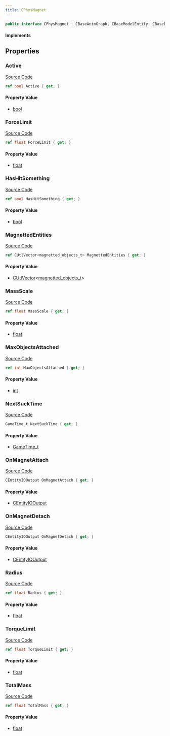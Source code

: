 ```yaml
---
title: CPhysMagnet
---
```


```csharp
public interface CPhysMagnet : CBaseAnimGraph, CBaseModelEntity, CBaseEntity, CEntityInstance, ISchemaClass<CEntityInstance>, ISchemaClass<CBaseEntity>, ISchemaClass<CBaseModelEntity>, ISchemaClass<CBaseAnimGraph>, ISchemaClass<CPhysMagnet>, ISchemaField, ISchemaClass, INativeHandle
```

#### Implements

## Properties

### Active

[Source Code](https://github.com/swiftly-solution/swiftlys2/blob/main/managed/src/SwiftlyS2.Generated/Schemas/Interfaces/CPhysMagnet.cs#L29)

```csharp
ref bool Active { get; }
```

#### Property Value

- [bool](https://learn.microsoft.com/dotnet/api/system.boolean)

### ForceLimit

[Source Code](https://github.com/swiftly-solution/swiftlys2/blob/main/managed/src/SwiftlyS2.Generated/Schemas/Interfaces/CPhysMagnet.cs#L23)

```csharp
ref float ForceLimit { get; }
```

#### Property Value

- [float](https://learn.microsoft.com/dotnet/api/system.single)

### HasHitSomething

[Source Code](https://github.com/swiftly-solution/swiftlys2/blob/main/managed/src/SwiftlyS2.Generated/Schemas/Interfaces/CPhysMagnet.cs#L31)

```csharp
ref bool HasHitSomething { get; }
```

#### Property Value

- [bool](https://learn.microsoft.com/dotnet/api/system.boolean)

### MagnettedEntities

[Source Code](https://github.com/swiftly-solution/swiftlys2/blob/main/managed/src/SwiftlyS2.Generated/Schemas/Interfaces/CPhysMagnet.cs#L27)

```csharp
ref CUtlVector<magnetted_objects_t> MagnettedEntities { get; }
```

#### Property Value

- [CUtlVector](/docs/api/-1)<[magnetted_objects_t](/docs/api/shared/schemadefinitions/magnetted_objects_t)>

### MassScale

[Source Code](https://github.com/swiftly-solution/swiftlys2/blob/main/managed/src/SwiftlyS2.Generated/Schemas/Interfaces/CPhysMagnet.cs#L21)

```csharp
ref float MassScale { get; }
```

#### Property Value

- [float](https://learn.microsoft.com/dotnet/api/system.single)

### MaxObjectsAttached

[Source Code](https://github.com/swiftly-solution/swiftlys2/blob/main/managed/src/SwiftlyS2.Generated/Schemas/Interfaces/CPhysMagnet.cs#L39)

```csharp
ref int MaxObjectsAttached { get; }
```

#### Property Value

- [int](https://learn.microsoft.com/dotnet/api/system.int32)

### NextSuckTime

[Source Code](https://github.com/swiftly-solution/swiftlys2/blob/main/managed/src/SwiftlyS2.Generated/Schemas/Interfaces/CPhysMagnet.cs#L37)

```csharp
GameTime_t NextSuckTime { get; }
```

#### Property Value

- [GameTime_t](/docs/api/shared/schemadefinitions/gametime_t)

### OnMagnetAttach

[Source Code](https://github.com/swiftly-solution/swiftlys2/blob/main/managed/src/SwiftlyS2.Generated/Schemas/Interfaces/CPhysMagnet.cs#L17)

```csharp
CEntityIOOutput OnMagnetAttach { get; }
```

#### Property Value

- [CEntityIOOutput](/docs/api/shared/schemadefinitions/centityiooutput)

### OnMagnetDetach

[Source Code](https://github.com/swiftly-solution/swiftlys2/blob/main/managed/src/SwiftlyS2.Generated/Schemas/Interfaces/CPhysMagnet.cs#L19)

```csharp
CEntityIOOutput OnMagnetDetach { get; }
```

#### Property Value

- [CEntityIOOutput](/docs/api/shared/schemadefinitions/centityiooutput)

### Radius

[Source Code](https://github.com/swiftly-solution/swiftlys2/blob/main/managed/src/SwiftlyS2.Generated/Schemas/Interfaces/CPhysMagnet.cs#L35)

```csharp
ref float Radius { get; }
```

#### Property Value

- [float](https://learn.microsoft.com/dotnet/api/system.single)

### TorqueLimit

[Source Code](https://github.com/swiftly-solution/swiftlys2/blob/main/managed/src/SwiftlyS2.Generated/Schemas/Interfaces/CPhysMagnet.cs#L25)

```csharp
ref float TorqueLimit { get; }
```

#### Property Value

- [float](https://learn.microsoft.com/dotnet/api/system.single)

### TotalMass

[Source Code](https://github.com/swiftly-solution/swiftlys2/blob/main/managed/src/SwiftlyS2.Generated/Schemas/Interfaces/CPhysMagnet.cs#L33)

```csharp
ref float TotalMass { get; }
```

#### Property Value

- [float](https://learn.microsoft.com/dotnet/api/system.single)

